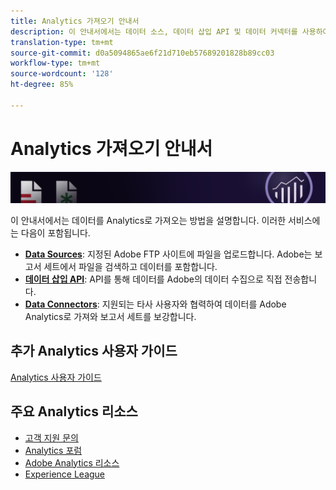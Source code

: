 ```yaml
---
title: Analytics 가져오기 안내서
description: 이 안내서에서는 데이터 소스, 데이터 삽입 API 및 데이터 커넥터를 사용하여 데이터를 Analytics로 가져오는 방법에 대해 설명합니다.
translation-type: tm+mt
source-git-commit: d0a5094865ae6f21d710eb57689201828b89cc03
workflow-type: tm+mt
source-wordcount: '128'
ht-degree: 85%

---
```



# Analytics 가져오기 안내서

![배너](../../assets/doc_banner_import.png)

이 안내서에서는 데이터를 Analytics로 가져오는 방법을 설명합니다. 이러한 서비스에는 다음이 포함됩니다.

* **[Data Sources](c-data-sources/datasrc-home.md)**: 지정된 Adobe FTP 사이트에 파일을 업로드합니다. Adobe는 보고서 세트에서 파일을 검색하고 데이터를 포함합니다.
* **[데이터 삽입 API](c-data-insertion-api/c-data-insertion-api.md)**: API를 통해 데이터를 Adobe의 데이터 수집으로 직접 전송합니다.
* **[Data Connectors](data-connectors/getting-started-data-connectors.md)**: 지원되는 타사 사용자와 협력하여 데이터를 Adobe Analytics로 가져와 보고서 세트를 보강합니다.

## 추가 Analytics 사용자 가이드

[Analytics 사용자 가이드](/help/landing/home.md)

## 주요 Analytics 리소스

* [고객 지원 문의](https://helpx.adobe.com/kr/contact/enterprise-support.ec.html)
* [Analytics 포럼](https://forums.adobe.com/community/experience-cloud/analytics-cloud/analytics)
* [Adobe Analytics 리소스](https://forums.adobe.com/message/10660755)
* [Experience League](https://landing.adobe.com/experience-league/)
